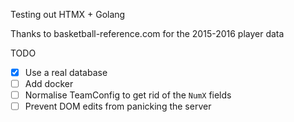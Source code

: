 Testing out HTMX + Golang

Thanks to basketball-reference.com for the 2015-2016 player data

TODO
- [x] Use a real database
- [ ] Add docker
- [ ] Normalise TeamConfig to get rid of the `NumX` fields
- [ ] Prevent DOM edits from panicking the server